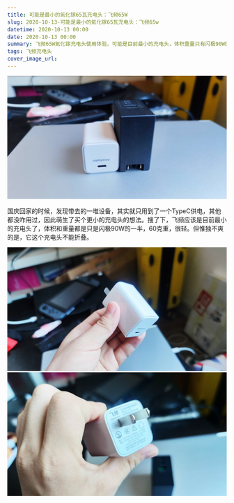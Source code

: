 ```yaml
---
title: 可能是最小的氮化镓65瓦充电头：飞频65W
slug: 2020-10-13-可能是最小的氮化镓65瓦充电头：飞频65w
datetime: 2020-10-13 00:00
date: 2020-10-13 00:00
summary: 飞频65W氮化镓充电头使用体验，可能是目前最小的充电头，体积重量只有闪极90W的一半，便携性极佳。
tags: 飞频充电头
cover_image_url: 
---
```

![29427-2e4z16yn423.png](../assets/2020/10/196097527.png)
<!--more-->国庆回家的时候，发现带去的一堆设备，其实就只用到了一个TypeC供电，其他都没咋用过，因此萌生了买个更小的充电头的想法。搜了下，飞频应该是目前最小的充电头了，体积和重量都是只是闪极90W的一半，60克重，很轻。但惟独不爽的是，它这个充电头不能折叠。
![61179-ut02sj0tea.png](../assets/2020/10/979419631.png)
![91783-tobtp830be.png](../assets/2020/10/640127267.png)